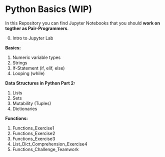 # Python Basics (WIP)

In this Repository you can find Jupyter Notebooks that you should **work on togther as Pair-Programmers**.

0. Intro to Jupyter Lab

**Basics:**
1. Numeric variable types
2. Strings 
3. If-Statement (if, elif, else)
4. Looping (while)


**Data Structures in Python Part 2:**
1. Lists
2. Sets
3. Mutability (Tuples)
4. Dictionaries

**Functions:**
1. Functions_Exercise1
2. Functions_Exercise2
3. Functions_Exercise3
4. List_Dict_Comprehension_Exercise4
5. Functions_Challenge_Teamwork


